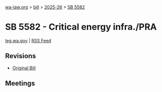 [wa-law.org](/) > [bill](/bill/) > [2025-26](/bill/2025-26/) > [SB 5582](/bill/2025-26/sb/5582/)

# SB 5582 - Critical energy infra./PRA
[leg.wa.gov](https://app.leg.wa.gov/billsummary?BillNumber=5582&Year=2025&Initiative=false) | [RSS Feed](./rss.xml)

## Revisions
* [Original Bill](1/)

## Meetings